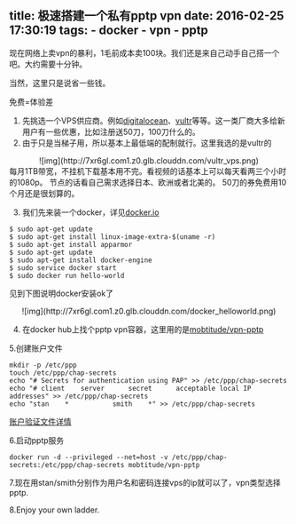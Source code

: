 title: 极速搭建一个私有pptp vpn
date: 2016-02-25 17:30:19
tags:
    - docker
    - vpn
    - pptp
---
现在网络上卖vpn的暴利，1毛前成本卖100块。我们还是来自己动手自己搭一个吧。大约需要十分钟。
<!-- more -->

当然，这里只是说省一些钱。

免费=体验差

1. 先挑选一个VPS供应商。例如[digitalocean](https://www.digitalocean.com/)、[vultr](https://www.vultr.com/)等等。这一类厂商大多给新用户有一些优惠，比如注册送50刀，100刀什么的。
2. 由于只是当梯子用，所以基本上最低端的配制就行。这里我选的是vultr的
<center>
![img](http://7xr6gl.com1.z0.glb.clouddn.com/vultr_vps.png)
</center>
每月1TB带宽，不挂机下载基本用不完。看视频的话基本上可以每天看两三个小时的1080p。
节点的话看自己需求选择日本、欧洲或者北美的。
50刀的券免费用10个月还是很划算的。

3. 我们先来装一个docker，详见[docker.io](https://docs.docker.com/engine/installation/linux/ubuntulinux/)

```
$ sudo apt-get update
$ sudo apt-get install linux-image-extra-$(uname -r)
$ sudo apt-get install apparmor
$ sudo apt-get update
$ sudo apt-get install docker-engine
$ sudo service docker start
$ sudo docker run hello-world
```
见到下图说明docker安装ok了
<center>
![img](http://7xr6gl.com1.z0.glb.clouddn.com/docker_helloworld.png)
</center>

4. 在docker hub上找个pptp vpn容器，这里用的是[mobtitude/vpn-pptp](https://hub.docker.com/r/mobtitude/vpn-pptp/)

5.创建账户文件
```
mkdir -p /etc/ppp
touch /etc/ppp/chap-secrets
echo "# Secrets for authentication using PAP" >> /etc/ppp/chap-secrets
echo "# client    server      secret      acceptable local IP addresses" >> /etc/ppp/chap-secrets
echo "stan    *           smith    *" >> /etc/ppp/chap-secrets

```
[账户验证文件详情](https://hub.docker.com/r/mobtitude/vpn-pptp/)

6.启动pptp服务
```
docker run -d --privileged --net=host -v /etc/ppp/chap-secrets:/etc/ppp/chap-secrets mobtitude/vpn-pptp

```

7.现在用stan/smith分别作为用户名和密码连接vps的ip就可以了，vpn类型选择pptp.

8.Enjoy your own ladder.
